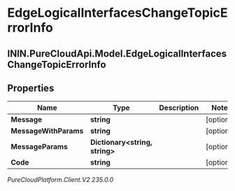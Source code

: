 # EdgeLogicalInterfacesChangeTopicErrorInfo

## ININ.PureCloudApi.Model.EdgeLogicalInterfacesChangeTopicErrorInfo

## Properties

|Name | Type | Description | Notes|
|------------ | ------------- | ------------- | -------------|
| **Message** | **string** |  | [optional] |
| **MessageWithParams** | **string** |  | [optional] |
| **MessageParams** | **Dictionary&lt;string, string&gt;** |  | [optional] |
| **Code** | **string** |  | [optional] |



_PureCloudPlatform.Client.V2 235.0.0_

